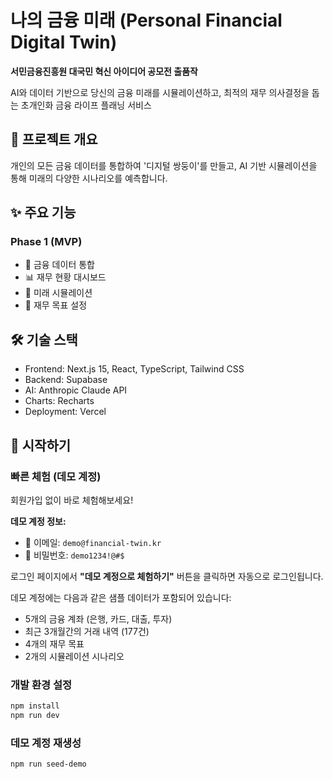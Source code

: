# 나의 금융 미래 (Personal Financial Digital Twin)

**서민금융진흥원 대국민 혁신 아이디어 공모전 출품작**

AI와 데이터 기반으로 당신의 금융 미래를 시뮬레이션하고, 최적의 재무 의사결정을 돕는 초개인화 금융 라이프 플래닝 서비스

## 🎯 프로젝트 개요

개인의 모든 금융 데이터를 통합하여 '디지털 쌍둥이'를 만들고, AI 기반 시뮬레이션을 통해 미래의 다양한 시나리오를 예측합니다.

## ✨ 주요 기능

### Phase 1 (MVP)
- 🏦 금융 데이터 통합
- 📊 재무 현황 대시보드
- 🔮 미래 시뮬레이션
- 🎯 재무 목표 설정

## 🛠️ 기술 스택

- Frontend: Next.js 15, React, TypeScript, Tailwind CSS
- Backend: Supabase
- AI: Anthropic Claude API
- Charts: Recharts
- Deployment: Vercel

## 🚀 시작하기

### 빠른 체험 (데모 계정)

회원가입 없이 바로 체험해보세요!

**데모 계정 정보:**
- 📧 이메일: `demo@financial-twin.kr`
- 🔑 비밀번호: `demo1234!@#$`

로그인 페이지에서 **"데모 계정으로 체험하기"** 버튼을 클릭하면 자동으로 로그인됩니다.

데모 계정에는 다음과 같은 샘플 데이터가 포함되어 있습니다:
- 5개의 금융 계좌 (은행, 카드, 대출, 투자)
- 최근 3개월간의 거래 내역 (177건)
- 4개의 재무 목표
- 2개의 시뮬레이션 시나리오

### 개발 환경 설정

```bash
npm install
npm run dev
```

### 데모 계정 재생성

```bash
npm run seed-demo
```
